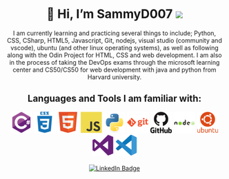 <div id="text" align="center">

<h1>👋 Hi, I’m SammyD007 <img src="https://user-images.githubusercontent.com/73097560/115834477-dbab4500-a447-11eb-908a-139a6edaec5c.gif"></h1>
I am currently learning and practicing several things to include; Python, CSS, CSharp, HTML5, Javascript, Git, nodejs, visual studio (community and vscode), ubuntu (and other linux operating systems), as well as following along with the Odin Project for HTML, CSS and web development. I am also in the process of taking the DevOps exams through the microsoft learning center and CS50/CS50 for web development with java and python from Harvard university.

<h2>Languages and Tools I am familiar with:</h2>

<img src="https://github.com/devicons/devicon/blob/master/icons/csharp/csharp-original.svg" title="csharp" width="50" height="50"/>
<img src="https://github.com/devicons/devicon/blob/master/icons/css3/css3-plain-wordmark.svg" title="css" width="50" height="50"/>
<img src="https://github.com/devicons/devicon/blob/master/icons/html5/html5-original.svg" title="html" width="50" height="50"/>
<img src="https://github.com/devicons/devicon/blob/master/icons/javascript/javascript-original.svg" title="javascript" width="50" height="50"/>
<img src="https://github.com/devicons/devicon/blob/master/icons/python/python-original.svg" title="python" width="50" height="50"/>
<img src="https://github.com/devicons/devicon/blob/master/icons/git/git-plain-wordmark.svg" title="git" width="50" height="50"/>
<img src="https://github.com/devicons/devicon/blob/master/icons/github/github-original-wordmark.svg" width="50" height="50"/>
<img src="https://github.com/devicons/devicon/blob/master/icons/nodejs/nodejs-original-wordmark.svg" title="nodejs" width="50" height="50"/>
<img src="https://github.com/devicons/devicon/blob/master/icons/ubuntu/ubuntu-plain-wordmark.svg" title="ubuntu" width="50" height="50"/>
<img src="https://github.com/devicons/devicon/blob/master/icons/visualstudio/visualstudio-plain.svg" title="visualstudio" width="50" height="50"/>
<img src="https://github.com/devicons/devicon/blob/master/icons/vscode/vscode-original.svg" title="visualstudiocode" width="50" height="50"/>
<br></br>
<div id="badges">
  <a href="https://www.linkedin.com/in/samual-dalrymple-899b88195">
    <img src="https://img.shields.io/badge/LinkedIn-blue?style=for-the-badge&logo=linkedin&logoColor=white" alt="LinkedIn Badge"/>
   </a>
   


</div>
